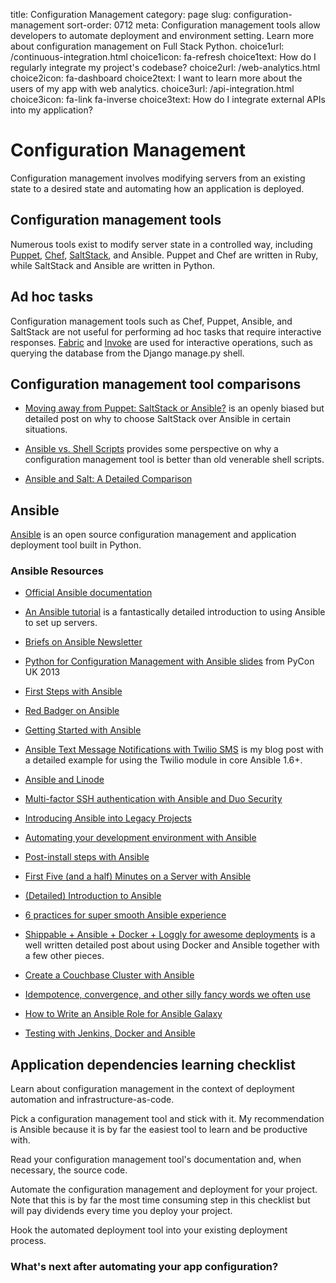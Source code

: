 title: Configuration Management
category: page
slug: configuration-management
sort-order: 0712
meta: Configuration management tools allow developers to automate deployment and environment setting. Learn more about configuration management on Full Stack Python.
choice1url: /continuous-integration.html
choice1icon: fa-refresh
choice1text: How do I regularly integrate my project's codebase?
choice2url: /web-analytics.html
choice2icon: fa-dashboard
choice2text: I want to learn more about the users of my app with web analytics.
choice3url: /api-integration.html
choice3icon: fa-link fa-inverse
choice3text: How do I integrate external APIs into my application?


# Configuration Management
Configuration management involves modifying servers from an existing state to 
a desired state and automating how an application is deployed.


## Configuration management tools
Numerous tools exist to modify server state in a controlled 
way, including [Puppet](http://puppetlabs.com/puppet/what-is-puppet), 
[Chef](http://www.getchef.com/chef/), 
[SaltStack](http://www.saltstack.com/), and Ansible. Puppet and Chef are
written in Ruby, while SaltStack and Ansible are written in Python.


## Ad hoc tasks
Configuration management tools such as Chef, Puppet, Ansible, and SaltStack
are not useful for performing ad hoc tasks that require interactive responses.
[Fabric](http://docs.fabfile.org/en/1.8/) and 
[Invoke](http://docs.pyinvoke.org/en/latest/) are used for interactive 
operations, such as querying the database from the Django manage.py shell.


## Configuration management tool comparisons
* [Moving away from Puppet: SaltStack or Ansible?](http://ryandlane.com/blog/2014/08/04/moving-away-from-puppet-saltstack-or-ansible/)
  is an openly biased but detailed post on why to choose SaltStack over 
  Ansible in certain situations.
  
* [Ansible vs. Shell Scripts](http://devopsu.com/blog/ansible-vs-shell-scripts/)
  provides some perspective on why a configuration management tool is better
  than old venerable shell scripts.

* [Ansible and Salt: A Detailed Comparison](http://missingm.co/2013/06/ansible-and-salt-a-detailed-comparison/)


## Ansible
[Ansible](http://www.ansibleworks.com/) is an open source configuration
management and application deployment tool built in Python.


### Ansible Resources
* [Official Ansible documentation](http://docs.ansible.com/index.html)

* [An Ansible tutorial](https://serversforhackers.com/editions/2014/08/26/getting-started-with-ansible/)
  is a fantastically detailed introduction to using Ansible to set up
  servers.

* [Briefs on Ansible Newsletter](http://devopsu.com/newsletters/ansible-weekly-newsletter.html)

* [Python for Configuration Management with Ansible slides](http://www.insom.me.uk/post/pycon-talk.html) 
from PyCon UK 2013

* [First Steps with Ansible](http://labs.qandidate.com/blog/2013/11/15/first-steps-with-ansible/)

* [Red Badger on Ansible](http://red-badger.com/blog/2013/06/29/ansible/)

* [Getting Started with Ansible](http://lowendbox.com/blog/getting-started-with-ansible/)

* [Ansible Text Message Notifications with Twilio SMS](https://www.twilio.com/blog/2014/05/ansible-text-messages-notifications-with-twilio-sms.html)
  is my blog post with a detailed example for using the Twilio module in
  core Ansible 1.6+.

* [Ansible and Linode](http://softwareas.com/ansible-and-linode-what-i-learned-about-controlling-linodes-from-ansible)

* [Multi-factor SSH authentication with Ansible and Duo Security](http://jlafon.io/ansible-duo-security.html)

* [Introducing Ansible into Legacy Projects](http://benlopatin.com/getting-started-with-ansible/)

* [Automating your development environment with Ansible](http://www.nickhammond.com/automating-development-environment-ansible/)

* [Post-install steps with Ansible](http://devopsu.com/guides/ansible-post-install.html) 

* [First Five (and a half) Minutes on a Server with Ansible](http://lattejed.com/first-five-and-a-half-minutes-on-a-server-with-ansible) 

* [(Detailed) Introduction to Ansible](http://davidwinter.me/articles/2013/11/23/introduction-to-ansible/)

* [6 practices for super smooth Ansible experience](http://hakunin.com/six-ansible-practices)

* [Shippable + Ansible + Docker + Loggly for awesome deployments](http://www.hiddentao.com/archives/2014/06/03/shippable-ansible-docker-loggly-for-awesome-deployments/)
  is a well written detailed post about using Docker and Ansible together with
  a few other pieces.

* [Create a Couchbase Cluster with Ansible](http://blog.couchbase.com/create-couchbase-cluster-with-ansible)

* [Idempotence, convergence, and other silly fancy words we often use](https://groups.google.com/forum/#!msg/Ansible-project/WpRblldA2PQ/lYDpFjBXDlsJ)

* [How to Write an Ansible Role for Ansible Galaxy](http://probablyfine.co.uk/2014/03/27/how-to-write-an-ansible-role-for-ansible-galaxy/)

* [Testing with Jenkins, Docker and Ansible](http://blog.mist.io/post/82383668190/move-fast-and-dont-break-things-testing-with)


## Application dependencies learning checklist
<i class="fa fa-check-square-o"></i>
Learn about configuration management in the context of deployment automation
and infrastructure-as-code.

<i class="fa fa-check-square-o"></i>
Pick a configuration management tool and stick with it. My recommendation is
Ansible because it is by far the easiest tool to learn and be productive with.

<i class="fa fa-check-square-o"></i>
Read your configuration management tool's documentation and, when necessary,
the source code.

<i class="fa fa-check-square-o"></i>
Automate the configuration management and deployment for your project. Note
that this is by far the most time consuming step in this checklist but will
pay dividends every time you deploy your project.

<i class="fa fa-check-square-o"></i>
Hook the automated deployment tool into your existing deployment process.


### What's next after automating your app configuration?
